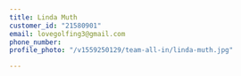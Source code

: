 ```yaml
---
title: Linda Muth
customer_id: "21580901"
email: lovegolfing3@gmail.com
phone_number: 
profile_photo: "/v1559250129/team-all-in/linda-muth.jpg"

---
```

